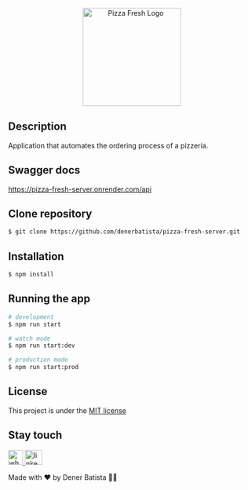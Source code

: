 <p align="center">
  <img src="https://2315530342-files.gitbook.io/~/files/v0/b/gitbook-x-prod.appspot.com/o/spaces%2FsOa314A9FdyeloG4yDoZ%2Fuploads%2Fgit-blob-6ed41a2d0e88de4dc5bffa917e098833be1ad510%2Fpizza-fresh-logo.PNG?alt=media" width="200" alt="Pizza Fresh Logo" />
</p>


## Description

Application that automates the ordering process of a pizzeria.

## Swagger docs

https://pizza-fresh-server.onrender.com/api

## Clone repository

```bash
$ git clone https://github.com/denerbatista/pizza-fresh-server.git
```

## Installation

```bash
$ npm install
```

## Running the app

```bash
# development
$ npm run start

# watch mode
$ npm run start:dev

# production mode
$ npm run start:prod
```
## License
This project is under the [MIT license](LICENSE)

##  Stay touch

  <a href="https://contate.me/DenerBatista" target="blank">
    <img src="https://cdn.discordapp.com/attachments/950935885619265567/985980392404316210/pngwing.com.png" alt="whatsApp" width="30"/>
  </a>
  <a href="https://www.linkedin.com/in/dener-gomes-batista-83894168/" target="blank">
    <img src="https://cdn.discordapp.com/attachments/947324026236330018/965320136024289341/linkin-but.png" alt="linkedin" width="35" height="30"/>
  </a>


<br>

  Made with ❤️ by Dener Batista 👋🏽

